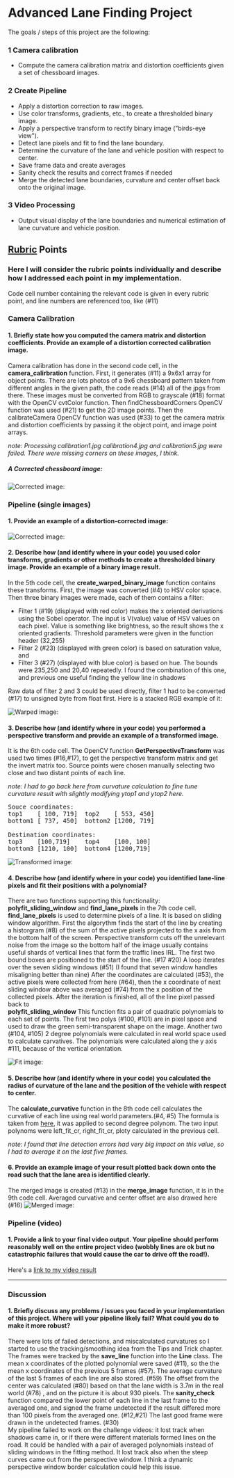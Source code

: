 # Advanced Lane Finding Project

The goals / steps of this project are the following:

### 1 Camera calibration
*    Compute the camera calibration matrix and distortion coefficients given a set of chessboard images.

### 2 Create Pipeline
*    Apply a distortion correction to raw images.
*    Use color transforms, gradients, etc., to create a thresholded binary image.
*    Apply a perspective transform to rectify binary image ("birds-eye view").
*    Detect lane pixels and fit to find the lane boundary.
*    Determine the curvature of the lane and vehicle position with respect to center.
*    Save frame data and create averages
*    Sanity check the results and correct frames if needed
*    Merge the detected lane boundaries, curvature and center offset back onto the original image.

### 3 Video Processing    
*    Output visual display of the lane boundaries and numerical estimation of lane curvature and vehicle position.
 
## [Rubric](https://review.udacity.com/#!/rubrics/571/view) Points

### Here I will consider the rubric points individually and describe how I addressed each point in my implementation.  

Code cell number containing the relevant code is given in every rubric point, and line numbers are referenced too, like (#11)

### Camera Calibration

#### 1. Briefly state how you computed the camera matrix and distortion coefficients. Provide an example of a distortion corrected calibration image.
Camera calibration has done in the second code cell, in the __camera_calirbration__ function. First, it generates (#11) a 9x6x1 array for object points. There are lots photos of a 9x6 chessboard pattern taken from different angles in the given path, the code reads (#14) all of the jpgs from there. These images must be converted from RGB to grayscale (#18) format with the OpenCV cvtColor function.
Then findChessboardCorners OpenCV function was used (#21) to get the 2D image points. Then the calibrateCamera OpenCV function was used (#33) to get the camera matrix and distortion coefficients by passing it the object point, and image point arrays. 

_note: Processing calibration1.jpg calibration4.jpg and calibration5.jpg were failed. There were missing corners on these images, I think._  

##### A Corrected chessboard image:

![Corrected image:](https://github.com/windmip/CarND-Advanced-Lane-Lines/blob/master/output_images/calibrated.jpg)

### Pipeline (single images)

#### 1. Provide an example of a distortion-corrected image:

![Corrected image:](https://github.com/windmip/CarND-Advanced-Lane-Lines/blob/master/output_images/calibrated_test2.jpg)

#### 2. Describe how (and identify where in your code) you used color transforms, gradients or other methods to create a thresholded binary image.  Provide an example of a binary image result.
In the 5th code cell, the __create_warped_binary_image__ function contains these transforms. First, the image was converted (#4) to HSV color space. Then three binary images were made, each of them contains a filter:
* Filter 1 (#19) (displayed with red color) makes the x oriented derivations using the Sobel operator. The input is V(value) value of HSV values on each pixel. Value is something like brightness, so the result shows the x oriented gradients. Threshold parameters were given in the function header (32,255)
* Filter 2 (#23) (displayed with green color) is based on saturation value, and 
* Filter 3 (#27) (displayed with blue color) is based on hue. The bounds were 235,250 and 20,40 repeatedly. I found the combination of this one, and previous one useful finding the yellow line in shadows

Raw data of filter 2 and 3 could be used directly, filter 1 had to be converted (#17) to unsigned byte from float first. Here is a  stacked RGB example of it: 

![Warped image:](https://github.com/windmip/CarND-Advanced-Lane-Lines/blob/master/output_images/test2_warped.jpg)

#### 3. Describe how (and identify where in your code) you performed a perspective transform and provide an example of a transformed image.
It is the 6th code cell. The OpenCV function __GetPerspectiveTransform__ was used two times (#16,#17), to get the perspective transform matrix and get the invert matrix too. Source points were chosen manually selecting two close and two distant points of each line.

_note: I had to go back here from curvature calculation to fine tune curvature result with slightly modifying ytop1 and ytop2 here._

<pre>
Souce coordinates: 
top1    [ 100, 719]  top2    [ 553, 450] 
bottom1 [ 737, 450]  bottom2 [1200, 719]

Destination coordinates: 
top3    [100,719]    top4    [100, 100] 
bottom3 [1210, 100]  bottom4 [1200,719]
</pre>


![Transformed image:](https://github.com/windmip/CarND-Advanced-Lane-Lines/blob/master/output_images/test2_transformed.jpg)

#### 4. Describe how (and identify where in your code) you identified lane-line pixels and fit their positions with a polynomial?
There are two functions supporting this functionality: __polyfit_sliding_window__ and __find_lane_pixels__ in the 7th code cell. <br >
__find_lane_pixels__ is used to determine pixels of a line. It is based on sliding window algorithm. First the algorythm finds the start of the line by creating a historgram (#8) of the sum of the active pixels projected to the x axis from the bottom half of the  screen. Perspective transform cuts off the unrelevant noise from the image so the bottom half of the image usually contains useful shards of vertical lines that form the traffic lines IRL. The first two bound boxes are positioned to the start of the line. (#17 #20) A loop iterates over the seven sliding windows (#51) (I found that seven window handles misaligning better than nine) After the coordinates are calculated (#53), the active pixels were collected from here (#64), then the x coordinate of next sliding window above was averaged (#74) from the x position of the collected pixels. After the iteration is finished, all of the line pixel passed back to <br >
__polyfit_sliding_window__ This function fits a pair of quadratic polynomials to each set of points. The first two polys (#100, #101) are in pixel space and used to draw the green semi-transparent shape on the image. Another two (#104, #105) 2 degree polynomials were calculated in real world space used to calculate carvatives. The polynomials were calculated along the y axis #111, because of the vertical orientation.

![Fit image:](https://github.com/windmip/CarND-Advanced-Lane-Lines/blob/master/output_images/test2_line_sliding_windows.jpg)

#### 5. Describe how (and identify where in your code) you calculated the radius of curvature of the lane and the position of the vehicle with respect to center.
The __calculate_curvative__ function in the 8th code cell calculates the curvative of each line using real world parameters.(#4,  #5) The formula is taken from [here](https://en.wikipedia.org/wiki/Radius_of_curvature), it was applied to second degree polynom. The two input polynoms were left_fit_cr, right_fit_cr, ploty calculated in the previous cell.

_note: I found that line detection errors had very big impact on this value, so I had to average it on the last five frames._

#### 6. Provide an example image of your result plotted back down onto the road such that the lane area is identified clearly.
The merged image is created (#13) in the __merge_image__ function, it is in the 9th code cell. Averaged curvative and center offset are also drawed here (#16)
![Merged image:](https://github.com/windmip/CarND-Advanced-Lane-Lines/blob/master/output_images/test2_merged.jpg)

### Pipeline (video)

#### 1. Provide a link to your final video output.  Your pipeline should perform reasonably well on the entire project video (wobbly lines are ok but no catastrophic failures that would cause the car to drive off the road!).

Here's a [link to my video result](https://github.com/windmip/CarND-Advanced-Lane-Lines/blob/master/output.mp4)

---

### Discussion

#### 1. Briefly discuss any problems / issues you faced in your implementation of this project.  Where will your pipeline likely fail?  What could you do to make it more robust?

There were lots of failed detections, and miscalculated curvatures so I started to use the tracking/smoothing idea from the Tips and Trick chapter. The frames were tracked by the __save_line__ function into the __Line__ class. The mean x coordinates of the plotted polynomial were saved (#11), so the the mean x coordinates of the previous 5 frames (#57). The average curvature of the last 5 frames of each line are also stored. (#59) The offset from the center was calculated (#80) based on that the lane width is 3.7m in the real world (#78) , and on the picture it is about 930 pixels. The __sanity_check__ function compared the lower point of each line in the last frame to the averaged one, and signed the frame undetected if the result differed more than 100 pixels from the averaged one. (#12,#21) The last good frame were drawn in the undetected frames. (#30) <br >
My pipeline failed to work on the challenge videos: it lost track when shadows came in, or if there were different materials formed lines on the road. It could be handled with a pair of averaged polynomials instead of sliding windows in the fitting method. 
It lost track also when the steep curves came out from the perspective window. I think a dynamic perspective window border calculation could help this issue.
